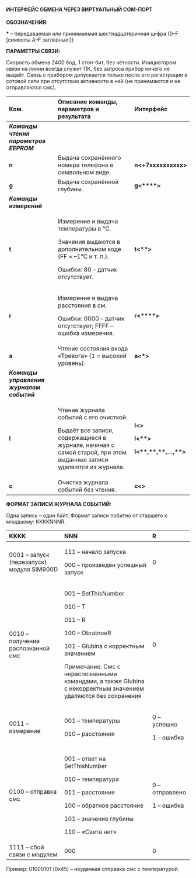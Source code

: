 #### **ИНТЕРФЕЙС ОБМЕНА ЧЕРЕЗ ВИРТУАЛЬНЫЙ COM-ПОРТ**

**ОБОЗНАЧЕНИЯ:**

**\*** – передаваемая или принимаемая шестнадцатеричная цифра (0–F [символы A–F заглавные!])

**ПАРАМЕТРЫ СВЯЗИ:**

Скорость обмена 2400 бод, 1 стоп-бит, без чётности.
Инициатором связи на линии всегда служит ПК, без запроса прибор ничего не выдаёт.
Связь с прибором допускается только после его регистрации в сотовой сети при отсутствии активности в ней (не принимаются и не отправляются смс).

| **Ком.**                                  | **Описание команды, параметров и результата**                                                                                                                         | **Интерфейс**                                                       |
| :---------------------------------------- | :-------------------------------------------------------------------------------------------------------------------------------------------------------------------- | :------------------------------------------------------------------ |
| **_Команды чтения параметров EEPROM_**    |                                                                                                                                                                       |                                                                     |
| **n**                                     | Выдача сохранённого номера телефона в символьном виде.                                                                                                                | **n<+7xxxxxxxxxx>**                                                 |
| **g**                                     | Выдача сохранённой глубины.                                                                                                                                           | **g<\*\*\*\*>**                                                     |
| **_Команды измерений_**                   |                                                                                                                                                                       |                                                                     |
| **t**                                     | <p>Измерение и выдача температуры в °C.</p><p>Значения выдаются в дополнительном коде (FF = –1°C и т. п.).</p><p>Ошибки: 80 – датчик отсутствует.</p>                 | **t<\*\*>**                                                         |
| **r**                                     | <p>Измерение и выдача расстояния в см.</p><p>Ошибки: 0000 – датчик отсутствует; FFFF – ошибка измерения.</p>                                                          | **r<\*\*\*\*>**                                                     |
| **a**                                     | Чтение состояния входа «Тревога» (1 = высокий уровень).                                                                                                               | **a<\*>**                                                           |
| **_Команды управления журналом событий_** |                                                                                                                                                                       |                                                                     |
| **l**                                     | <p>Чтение журнала событий с его очисткой.</p><p>Выдаёт все записи, содержащиеся в журнале, начиная с самой старой, при этом выданные записи удаляются из журнала.</p> | <p>**l<>**</p><p>**l<\*\*>**</p><p>**l<\*\*,\*\*,\*\*,…,\*\*>**</p> |
| **c**                                     | Очистка журнала событий без чтения.                                                                                                                                   | **c<>**                                                             |

**ФОРМАТ ЗАПИСИ ЖУРНАЛА СОБЫТИЙ:**

Одна запись – один байт. Формат записи побитно от старшего к младшему: KKKKNNNR.

| **KKKK**                                  | **NNN**                                                                                                                                                                                                                                      | **R**                                  |
| :---------------------------------------- | :------------------------------------------------------------------------------------------------------------------------------------------------------------------------------------------------------------------------------------------- | :------------------------------------- |
| 0001 – запуск (перезапуск) модуля SIM900D | <p>111 – начало запуска</p><p>000 – произведён успешный запуск</p>                                                                                                                                                                           | 0                                      |
| 0010 – получение распознанной смс         | <p>001 – SetThisNumber</p><p>010 – T</p><p>011 – R</p><p>100 – ObratnoeR</p><p>101 – Glubina с корректным значением</p><p>Примечание. Смс с нераспознанными командами, а также Glubina с некорректным значением удаляются без сохранения</p> | 0                                      |
| 0011 – измерение                          | <p>001 – температуры</p><p>010 – расстояния</p>                                                                                                                                                                                              | <p>0 – успешно</p><p>1 – ошибка</p>    |
| 0100 – отправка смс                       | <p>001 – ответ на SetThisNumber</p><p>010 – температура</p><p>011 – расстояние</p><p>100 – обратное расстояние</p><p>101 – значение глубины</p><p>110 – «Света нет»</p>                                                                      | <p>0 – отправлено</p><p>1 – ошибка</p> |
| 1111 – сбой связи с модулем               | 000                                                                                                                                                                                                                                          | 0                                      |

Пример: 01000101 (0x45) – неудачная отправка смс с температурой.
